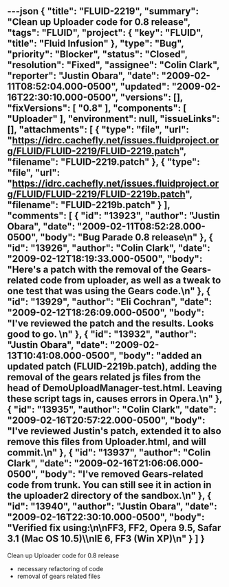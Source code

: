 ---json
{
  "title": "FLUID-2219",
  "summary": "Clean up Uploader code for 0.8 release",
  "tags": "FLUID",
  "project": {
    "key": "FLUID",
    "title": "Fluid Infusion"
  },
  "type": "Bug",
  "priority": "Blocker",
  "status": "Closed",
  "resolution": "Fixed",
  "assignee": "Colin Clark",
  "reporter": "Justin Obara",
  "date": "2009-02-11T08:52:04.000-0500",
  "updated": "2009-02-16T22:30:10.000-0500",
  "versions": [],
  "fixVersions": [
    "0.8"
  ],
  "components": [
    "Uploader"
  ],
  "environment": null,
  "issueLinks": [],
  "attachments": [
    {
      "type": "file",
      "url": "https://idrc.cachefly.net/issues.fluidproject.org/FLUID/FLUID-2219/FLUID-2219.patch",
      "filename": "FLUID-2219.patch"
    },
    {
      "type": "file",
      "url": "https://idrc.cachefly.net/issues.fluidproject.org/FLUID/FLUID-2219/FLUID-2219b.patch",
      "filename": "FLUID-2219b.patch"
    }
  ],
  "comments": [
    {
      "id": "13923",
      "author": "Justin Obara",
      "date": "2009-02-11T08:52:28.000-0500",
      "body": "Bug Parade 0.8 release\n"
    },
    {
      "id": "13926",
      "author": "Colin Clark",
      "date": "2009-02-12T18:19:33.000-0500",
      "body": "Here's a patch with the removal of the Gears-related code from uploader, as well as a tweak to one test that was using the Gears code.\n"
    },
    {
      "id": "13929",
      "author": "Eli Cochran",
      "date": "2009-02-12T18:26:09.000-0500",
      "body": "I've reviewed the patch and the results. Looks good to go.&#x20;\n"
    },
    {
      "id": "13932",
      "author": "Justin Obara",
      "date": "2009-02-13T10:41:08.000-0500",
      "body": "added an updated patch (FLUID-2219b.patch), adding the removal of the gears related js files from the head of DemoUploadManager-test.html. Leaving these script tags in, causes errors in Opera.\n"
    },
    {
      "id": "13935",
      "author": "Colin Clark",
      "date": "2009-02-16T20:57:22.000-0500",
      "body": "I've reviewed Justin's patch, extended it to also remove this files from Uploader.html, and will commit.\n"
    },
    {
      "id": "13937",
      "author": "Colin Clark",
      "date": "2009-02-16T21:06:06.000-0500",
      "body": "I've removed Gears-related code from trunk. You can still see it in action in the uploader2 directory of the sandbox.\n"
    },
    {
      "id": "13940",
      "author": "Justin Obara",
      "date": "2009-02-16T22:30:10.000-0500",
      "body": "Verified fix using:\n\nFF3, FF2, Opera 9.5, Safar 3.1 (Mac OS 10.5)\\\nIE 6, FF3 (Win XP)\n"
    }
  ]
}
---
Clean up Uploader code for 0.8 release

* necessary refactoring of code
* removal of gears related files

        